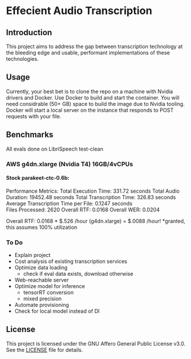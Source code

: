 # Effecient Audio Transcription
## Introduction
This project aims to address the gap between transcription technology at the bleeding edge and usable, performant implementations of these technologies. 

## Usage
Currently, your best bet is to clone the repo on a machine with Nvidia drivers and Docker. Use Docker to build and start the container. You will need considrable (50+ GB) space to build the image due to Nvidia tooling. Docker will start a local server on the instance that responds to POST requests with your file. 

## Benchmarks
All evals done on LibriSpeech test-clean
### AWS g4dn.xlarge (Nvidia T4) 16GB/4vCPUs
#### Stock parakeet-ctc-0.6b:

Performance Metrics:
Total Execution Time: 331.72 seconds
Total Audio Duration: 19452.48 seconds
Total Transcription Time: 326.83 seconds
Average Transcription Time per File: 0.1247 seconds                                
Files Processed: 2620
Overall RTF: 0.0168 
Overall WER: 0.0204

Overall RTF: 0.0168 * $.526 /hour (g4dn.xlarge) = $.0088 /hour!
*granted, this assumes 100% utilization 
### To Do
- Explain project
- Cost analysis of existing transcription services
- Optimize data loading
    - check if eval data exists, download otherwise
- Web-reachable server
- Optimize model for inference
    - tensorRT conversion
    - mixed precision
- Automate provisioning
- Check for local model instead of Dl

## License

This project is licensed under the GNU Affero General Public License v3.0. See the [LICENSE](LICENSE) file for details.
